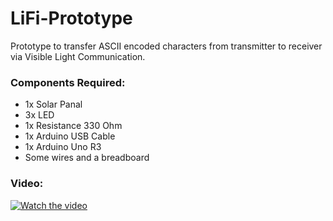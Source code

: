 # LiFi-Prototype
Prototype to transfer ASCII encoded characters from transmitter to receiver via Visible Light Communication. 

### Components Required:
* 1x Solar Panal
* 3x LED
* 1x Resistance 330 Ohm
* 1x Arduino USB Cable
* 1x Arduino Uno R3
* Some wires and a breadboard
  
### Video: 
[![Watch the video](https://img.youtube.com/vi/JA1jnF3g3UA/0.jpg)](https://youtu.be/JA1jnF3g3UA)

